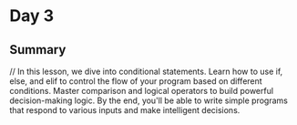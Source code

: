 
# Day 3

## Summary
// In this lesson, we dive into conditional statements. Learn how to use if, else, and elif to control the flow of your program based on different conditions. Master comparison and logical operators to build powerful decision-making logic. By the end, you'll be able to write simple programs that respond to various inputs and make intelligent decisions.

